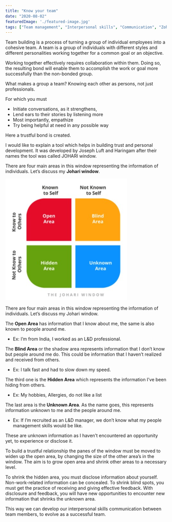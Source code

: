 ```yaml
---
title: "Know your team"
date: "2020-08-02"
featuredImage: './featured-image.jpg'
tags: ["Team management", "Interpersonal skills", "Communication", "Zohari window", "Informative", "Implementation"]
---
```


Team building is a process of turning a group of individual employees into a cohesive team. A team is a group of individuals with different styles and different personalities working together for a common goal or an objective.

Working together effectively requires collaboration within them. Doing so, the resulting bond will enable them to accomplish the work or goal more successfully than the non-bonded group.

What makes a group a team? Knowing each other as persons, not just professionals.

For which you must

-	Initiate conversations, as it strengthens,
-	Lend ears to their stories by listening more
-	Most importantly, empathize
-	Try being helpful at need in any possible way

Here a trustful bond is created.

I would like to explain a tool which helps in building trust and personal development. It was developed by Joseph Luft and Haringam after their names the tool was called JOHARI window.

There are four main areas in this window representing the information of individuals. Let’s discuss my **Johari window**.

![JOHARI Window - 4 panes of self](./1.jpg)

There are four main areas in this window representing the information of individuals. Let’s discuss my Johari window.

The **Open Area** has information that I know about me, the same is also known to people around me.
-	Ex: I’m from India, I worked as an L&D professional.

The **Blind Area** or the shadow area represents information that I don’t know but people around me do. This could be information that I haven’t realized and received from others.
-	Ex: I talk fast and had to slow down my speed.

The third one is the **Hidden Area** which represents the information I’ve been hiding from others. 
-	Ex: My hobbies, Allergies, do not like a list 

The last area is the **Unknown Area**. As the name goes, this represents information unknown to me and the people around me. 
-	Ex: If I’m recruited as an L&D manager, we don’t know what my people management skills would be like.

These are unknown information as I haven’t encountered an opportunity yet, to experience or disclose it.

To build a trustful relationship the panes of the window must be moved to widen up the open area, by changing the size of the other area’s in the window. The aim is to grow open area and shrink other areas to a necessary level.

To shrink the hidden area, you must disclose information about yourself. Non-work-related information can be concealed. To shrink blind spots, you must get the practice of receiving and giving effective feedback. With disclosure and feedback, you will have new opportunities to encounter new information that shrinks the unknown area.

This way we can develop our interpersonal skills communication between team members, to evolve as a successful team. 
 